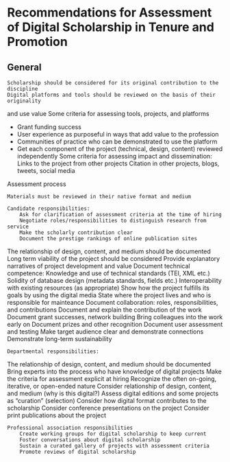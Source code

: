 # Recommendations for Assessment of Digital Scholarship in Tenure and Promotion

## General
	Scholarship should be considered for its original contribution to the discipline
	Digital platforms and tools should be reviewed on the basis of their originality 
and use value
	        Some criteria for assessing tools, projects, and platforms
-	Grant funding success
-	User experience as purposeful in ways that add value to the profession
-	Communities of practice who can be demonstrated to use the platform
-	Get each component of the project (technical, design, content) reviewed independently
        Some criteria for assessing impact and dissemination:
		Links to the project from other projects
		Citation in other projects, blogs, tweets, social media
		
Assessment process

	Materials must be reviewed in their native format and medium
	
	Candidate responsibilities:
		Ask for clarification of assessment criteria at the time of hiring
		Negotiate roles/responsibilities to distinguish research from service
		Make the scholarly contribution clear
		Document the prestige rankings of online publication sites
The relationship of design, content, and medium should be documented  
		Long term viability of the project should be considered
		Provide explanatory narratives of project development and value
		Document technical competence:
			Knowledge and use of technical standards (TEI, XML etc.)
			Solidity of database design (metadata standards, fields etc.)
			Interoperability with existing resources (as appropriate)
			Show how the project fulfills its goals by using the digital media
			State where the project lives and who is responsible for mainteance 
		Document collaboration: roles, responsibilities, and contributions
		Document and explain the contribution of the work
		Document grant successes, network building
		Bring colleagues into the work early on 
		Document prizes and other recognition
		Document user assessment and testing
		Make target audience clear and demonstrate connections
		Demonstrate long-term sustainability 

	Departmental responsibilities:
The relationship of design, content, and medium should be documented  
		Bring experts into the process who have knowledge of digital projects
		Make the criteria for assessment explicit at hiring
		Recognize the often on-going, iterative, or open-ended nature 
		Consider relationship of design, content, and medium (why is this digital?)
		Assess digital editions and some projects as “curation” (selection)
		Consider how digital format contributes to the scholarship
		Consider conference presentations on the project
		Consider print publications about the project

	Professional association responsibilities
		Create working groups for digital scholarship to keep current
		Foster conversations about digital scholarship
		Sustain a curated gallery of projects with assessment criteria
		Promote reviews of digital scholarship

